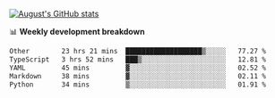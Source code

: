 
[![August's GitHub stats](https://github-readme-stats.vercel.app/api?username=zou-weidong&show_icons=true&theme=radical)](https://github.com/zou-weidong)


📊 **Weekly development breakdown**
<!--START_SECTION:waka-->

```txt
Other        23 hrs 21 mins  ███████████████████▒░░░░░   77.27 %
TypeScript   3 hrs 52 mins   ███▒░░░░░░░░░░░░░░░░░░░░░   12.81 %
YAML         45 mins         ▓░░░░░░░░░░░░░░░░░░░░░░░░   02.52 %
Markdown     38 mins         ▓░░░░░░░░░░░░░░░░░░░░░░░░   02.11 %
Python       34 mins         ▒░░░░░░░░░░░░░░░░░░░░░░░░   01.91 %
```

<!--END_SECTION:waka-->
